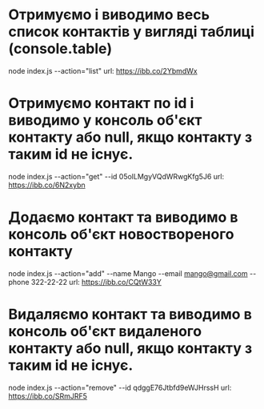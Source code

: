 # Отримуємо і виводимо весь список контактів у вигляді таблиці (console.table)
node index.js --action="list"
url: https://ibb.co/2YbmdWx


# Отримуємо контакт по id і виводимо у консоль об'єкт контакту або null, якщо контакту з таким id не існує.
node index.js --action="get" --id 05olLMgyVQdWRwgKfg5J6
url: https://ibb.co/6N2xybn


# Додаємо контакт та виводимо в консоль об'єкт новоствореного контакту
node index.js --action="add" --name Mango --email mango@gmail.com --phone 322-22-22
url: https://ibb.co/CQtW33Y 


# Видаляємо контакт та виводимо в консоль об'єкт видаленого контакту або null, якщо контакту з таким id не існує.
node index.js --action="remove" --id qdggE76Jtbfd9eWJHrssH
url: https://ibb.co/SRmJRF5 